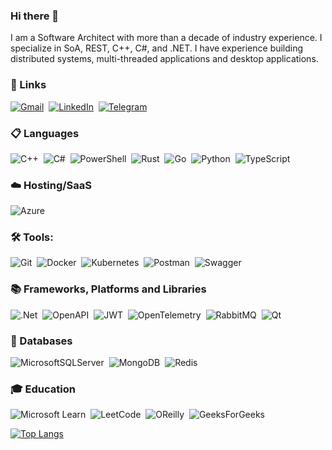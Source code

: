 ### Hi there 👋

I am a Software Architect with more than a decade of industry experience. I specialize in SoA, REST, C++, C#, and .NET. I have experience building distributed systems, multi-threaded applications and desktop applications.

### 🔗 Links

[![Gmail](https://img.shields.io/badge/Gmail-D14836?style=for-the-badge&logo=gmail&logoColor=white)](mailto:ivanenkomak@gmail.com)&nbsp;
[![LinkedIn](https://img.shields.io/badge/linkedin-%230077B5.svg?style=for-the-badge&logo=linkedin&logoColor=white)](https://www.linkedin.com/in/ivanenkomaksym/)&nbsp;
[![Telegram](https://img.shields.io/badge/Telegram-2CA5E0?style=for-the-badge&logo=telegram&logoColor=white)](https://telegram.me/ivanenkomak)

### 📋 Languages

![C++](https://img.shields.io/badge/c++-%2300599C.svg?style=for-the-badge&logo=c%2B%2B&logoColor=white)&nbsp;
![C#](https://img.shields.io/badge/c%23-%23239120.svg?style=for-the-badge&logo=csharp&logoColor=white)&nbsp;
![PowerShell](https://img.shields.io/badge/PowerShell-%235391FE.svg?style=for-the-badge&logo=powershell&logoColor=white)&nbsp;
![Rust](https://img.shields.io/badge/rust-%23000000.svg?style=for-the-badge&logo=rust&logoColor=white)&nbsp;
![Go](https://img.shields.io/badge/go-%2300ADD8.svg?style=for-the-badge&logo=go&logoColor=white)&nbsp;
![Python](https://img.shields.io/badge/python-3670A0?style=for-the-badge&logo=python&logoColor=ffdd54)&nbsp;
![TypeScript](https://img.shields.io/badge/typescript-%23007ACC.svg?style=for-the-badge&logo=typescript&logoColor=white)

### ☁️ Hosting/SaaS
![Azure](https://img.shields.io/badge/azure-%230072C6.svg?style=for-the-badge&logo=microsoftazure&logoColor=white)&nbsp;

### 🛠 Tools:

![Git](https://img.shields.io/badge/git-%23F05033.svg?style=for-the-badge&logo=git&logoColor=white)&nbsp;
![Docker](https://img.shields.io/badge/docker-%230db7ed.svg?style=for-the-badge&logo=docker&logoColor=white)&nbsp;
![Kubernetes](https://img.shields.io/badge/kubernetes-%23326ce5.svg?style=for-the-badge&logo=kubernetes&logoColor=white)&nbsp;
![Postman](https://img.shields.io/badge/Postman-FF6C37?style=for-the-badge&logo=postman&logoColor=white)&nbsp;
![Swagger](https://img.shields.io/badge/-Swagger-%23Clojure?style=for-the-badge&logo=swagger&logoColor=white)

### 📚 Frameworks, Platforms and Libraries
![.Net](https://img.shields.io/badge/.NET-5C2D91?style=for-the-badge&logo=.net&logoColor=white)&nbsp;
![OpenAPI](https://img.shields.io/badge/OpenAPI-green?style=for-the-badge&logo=openapiinitiative)&nbsp;
![JWT](https://img.shields.io/badge/JWT-black?style=for-the-badge&logo=JSON%20web%20tokens)&nbsp;
![OpenTelemetry](https://img.shields.io/badge/OpenTelemetry-green?style=for-the-badge&logo=opentelemetry)&nbsp;
![RabbitMQ](https://img.shields.io/badge/Rabbitmq-FF6600?style=for-the-badge&logo=rabbitmq&logoColor=white)&nbsp;
![Qt](https://img.shields.io/badge/Qt-%23217346.svg?style=for-the-badge&logo=Qt&logoColor=white)&nbsp;

### 💾 Databases
![MicrosoftSQLServer](https://img.shields.io/badge/Microsoft%20SQL%20Server-CC2927?style=for-the-badge&logo=microsoft%20sql%20server&logoColor=white)&nbsp;
![MongoDB](https://img.shields.io/badge/MongoDB-%234ea94b.svg?style=for-the-badge&logo=mongodb&logoColor=white)&nbsp;
![Redis](https://img.shields.io/badge/redis-%23DD0031.svg?style=for-the-badge&logo=redis&logoColor=white)

### 🎓 Education
![Microsoft Learn](https://img.shields.io/badge/Microsoft_Learn-258ffa?style=for-the-badge&logo=microsoft&logoColor=white)&nbsp;
![LeetCode](https://img.shields.io/badge/LeetCode-000000?style=for-the-badge&logo=LeetCode&logoColor=#d16c06)&nbsp;
![OReilly](https://img.shields.io/badge/OReilly-red?style=for-the-badge&logo=oreilly)&nbsp;
![GeeksForGeeks](https://img.shields.io/badge/GeeksforGeeks-gray?style=for-the-badge&logo=geeksforgeeks&logoColor=35914c)&nbsp;

[![Top Langs](https://github-readme-stats.vercel.app/api/top-langs/?username=ivanenkomaksym&hide=Smarty,CSS,HTML&layout=compact)](https://github.com/anuraghazra/github-readme-stats)
